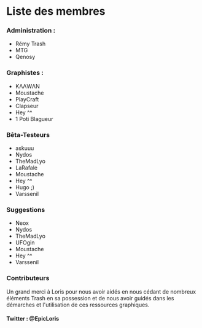 # Liste des membres

### Administration :

- Rémy Trash
- MTG
- Qenosy

### Graphistes :

- KΛΛWΛΝ
- Moustache
- PlayCraft
- Clapseur
- Hey ^^
- 1 Poti Blagueur

### Bêta-Testeurs

- askuuu
- Nydos
- TheMadLyo
- LaRafale
- Moustache
- Hey ^^
- Hugo ;)
- Varssenil

### Suggestions

- Neox
- Nydos
- TheMadLyo
- UFOgin
- Moustache
- Hey ^^
- Varssenil

### Contributeurs

Un grand merci à Loris pour nous avoir aidés en nous cédant de nombreux éléments Trash en sa possession et de nous avoir guidés dans les démarches et l'utilisation de ces ressources graphiques.
#### Twitter : @EpicLoris
